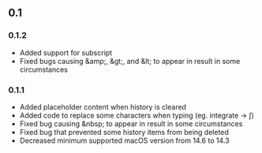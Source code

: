 ## 0.1

### 0.1.2

- Added support for subscript
- Fixed bugs causing \&amp;, \&gt;, and \&lt; to appear in result in some circumstances

### 0.1.1

- Added placeholder content when history is cleared
- Added code to replace some characters when typing (eg. integrate → ∫)
- Fixed bug causing \&nbsp; to appear in result in some circumstances
- Fixed bug that prevented some history items from being deleted
- Decreased minimum supported macOS version from 14.6 to 14.3
